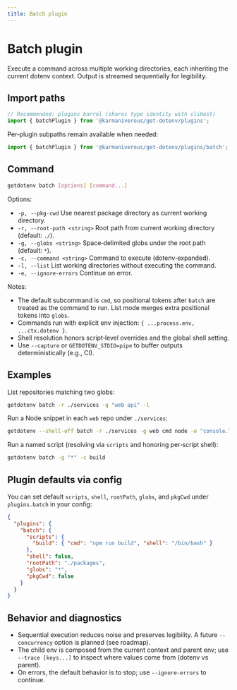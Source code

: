 ```yaml
---
title: Batch plugin
---
```


# Batch plugin

Execute a command across multiple working directories, each inheriting the
current dotenv context. Output is streamed sequentially for legibility.

## Import paths

```ts
// Recommended: plugins barrel (shares type identity with cliHost)
import { batchPlugin } from '@karmaniverous/get-dotenv/plugins';
```

Per‑plugin subpaths remain available when needed:

```ts
import { batchPlugin } from '@karmaniverous/get-dotenv/plugins/batch';
```

## Command

```bash
getdotenv batch [options] [command...]
```

Options:

- `-p, --pkg-cwd` Use nearest package directory as current working directory.
- `-r, --root-path <string>` Root path from current working directory (default: `./`).
- `-g, --globs <string>` Space‑delimited globs under the root path (default: `*`).
- `-c, --command <string>` Command to execute (dotenv‑expanded).
- `-l, --list` List working directories without executing the command.
- `-e, --ignore-errors` Continue on error.

Notes:

- The default subcommand is `cmd`, so positional tokens after `batch` are
  treated as the command to run. List mode merges extra positional tokens into
  `globs`.
- Commands run with explicit env injection: `{ ...process.env, ...ctx.dotenv }`.
- Shell resolution honors script‑level overrides and the global shell setting.
- Use `--capture` or `GETDOTENV_STDIO=pipe` to buffer outputs deterministically (e.g., CI).

## Examples

List repositories matching two globs:

```bash
getdotenv batch -r ./services -g "web api" -l
```

Run a Node snippet in each `web` repo under `./services`:

```bash
getdotenv --shell-off batch -r ./services -g web cmd node -e "console.log(process.cwd())"
```

Run a named script (resolving via `scripts` and honoring per‑script shell):

```bash
getdotenv batch -g "*" -c build
```

## Plugin defaults via config

You can set default `scripts`, `shell`, `rootPath`, `globs`, and `pkgCwd` under
`plugins.batch` in your config:

```json
{
  "plugins": {
    "batch": {
      "scripts": {
        "build": { "cmd": "npm run build", "shell": "/bin/bash" }
      },
      "shell": false,
      "rootPath": "./packages",
      "globs": "*",
      "pkgCwd": false
    }
  }
}
```

## Behavior and diagnostics

- Sequential execution reduces noise and preserves legibility. A future
  `--concurrency` option is planned (see roadmap).
- The child env is composed from the current context and parent env; use
  `--trace [keys...]` to inspect where values come from (dotenv vs parent).
- On errors, the default behavior is to stop; use `--ignore-errors` to continue.
